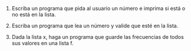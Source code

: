 1. Escriba un programa que pida al usuario un número e imprima si está o no está en la lista.

2. Escriba un programa que lea un número y valide que esté en la lista.

3. Dada la lista x, haga un programa que guarde las frecuencias de todos sus valores en una lista f. 